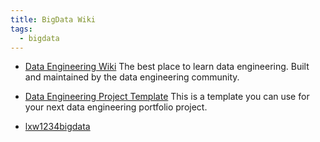 ```yaml
---
title: BigData Wiki
tags:
  - bigdata
---
```


- [Data Engineering Wiki](https://dataengineering.wiki/Index) The best place to learn data engineering. Built and maintained by the data engineering community.
- [Data Engineering Project Template](https://github.com/data-engineering-community/data-engineering-project-template) This is a template you can use for your next data engineering portfolio project.

- [lxw1234bigdata](http://lxw1234.com/) 